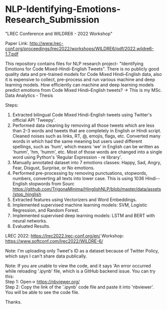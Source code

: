 # NLP-Identifying-Emotions-Research_Submission
"LREC Conference and WILDRE6 - 2022 Workshop"

Paper Link: http://www.lrec-conf.org/proceedings/lrec2022/workshops/WILDRE6/pdf/2022.wildre6-1.7.pdf

This repository contains files for NLP research project- "Identifying Emotions for Code Mixed-Hindi-English Tweets". 
There is no publicly good quality data and pre-trained models for Code Mixed Hindi–English data, also it is expensive to collect, pre-process and run various machine and deep learning models. How efficiently can machine and deep learning models predict emotions from Code Mixed Hindi–English tweets? -> This is my MSc. Data Analytics - Thesis

Steps:

1. Extracted bilingual Code Mixed Hindi-English tweets using Twitter's official API 'Tweepy'.
2. Performed data cleaning by removing all those tweets which are less than 2-3 words and tweets that are completely in English or Hindi script. Cleaned noises such as links, RT, @, emojis, flags, etc. Converted many words in which had the same meaning but users used different spellings, such as 'hum', which means 'we' in English can be written as 'humm', 'hm, 'humm', etc. Most of those words are changed into a single word using Python's 'Regular Expression - re library'.
3. Manually annotated dataset into 7 emotions classes: Happy, Sad, Angry, Fear, Disgust, Surprise, or No emotions.
4. Performed pre-processing by removing punctuations, stopwords, numbers, converting all texts into lower case. This is using 1036 Hindi--English stopwords from Sourc https://github.com/TrigonaMinima/HinglishNLP/blob/master/data/assets/stop_hinglish
5. Extracted features using Vectorizers and Word Embeddings.
6. Implemented supervised machine learning models: SVM, Logistic Regression, and Random Forest.
7. Implemented supervised deep learning models: LSTM and BERT with neural networks.
8. Evaluated Results.

LREC 2022: https://lrec2022.lrec-conf.org/en/
Workshop: https://www.softconf.com/lrec2022/WILDRE-6/

Note: I'm uploading only Tweet's ID as a dataset because of Twitter Policy, which says I can't share data publically.

Note: If you are unable to view the code, and it says 'An error occurred while reloading '.ipynb' file, which is a GitHub backend issue. You can try this:                         
Step 1: Open-> https://nbviewer.org/                                                                                                              
Step 2: Copy the link of the '.ipynb' code file and paste it into 'nbviewer'. You will be able to see the code file.

Thanks.
